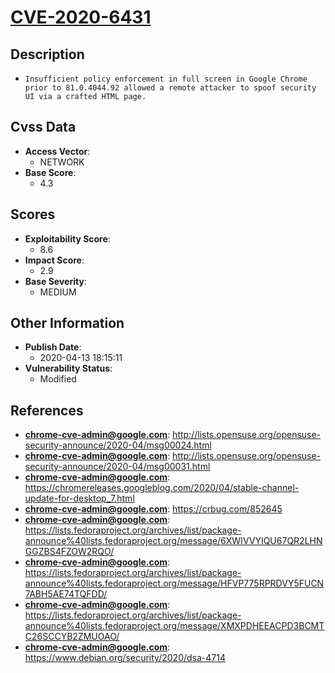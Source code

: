 
# [CVE-2020-6431](http://lists.opensuse.org/opensuse-security-announce/2020-04/msg00024.html)

## Description

- `Insufficient policy enforcement in full screen in Google Chrome prior to 81.0.4044.92 allowed a remote attacker to spoof security UI via a crafted HTML page.`

## Cvss Data

- **Access Vector**:
  - NETWORK
- **Base Score**:
  - 4.3

## Scores

- **Exploitability Score**:
  - 8.6
- **Impact Score**:
  - 2.9
- **Base Severity**:
  - MEDIUM

## Other Information

- **Publish Date**:
  - 2020-04-13 18:15:11
- **Vulnerability Status**:
  - Modified

## References

- **chrome-cve-admin@google.com**: http://lists.opensuse.org/opensuse-security-announce/2020-04/msg00024.html
- **chrome-cve-admin@google.com**: http://lists.opensuse.org/opensuse-security-announce/2020-04/msg00031.html
- **chrome-cve-admin@google.com**: https://chromereleases.googleblog.com/2020/04/stable-channel-update-for-desktop_7.html
- **chrome-cve-admin@google.com**: https://crbug.com/852645
- **chrome-cve-admin@google.com**: https://lists.fedoraproject.org/archives/list/package-announce%40lists.fedoraproject.org/message/6XWIVVYIQU67QR2LHNGGZBS4FZOW2RQO/
- **chrome-cve-admin@google.com**: https://lists.fedoraproject.org/archives/list/package-announce%40lists.fedoraproject.org/message/HFVP775RPRDVY5FUCN7ABH5AE74TQFDD/
- **chrome-cve-admin@google.com**: https://lists.fedoraproject.org/archives/list/package-announce%40lists.fedoraproject.org/message/XMXPDHEEACPD3BCMTC26SCCYB2ZMUOAO/
- **chrome-cve-admin@google.com**: https://www.debian.org/security/2020/dsa-4714
